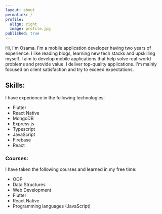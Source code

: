 ```yaml
---
layout: about
permalink: /
profile:
  align: right
  image: profile.jpg
published: true
---
```


Hi, I'm Osama. I'm a mobile application developer having two years of experience. I like reading blogs, learning new tech stacks and upskilling myself. I aim to develop mobile applications that help solve real-world problems and provide value. I deliver top-quality applications. I'm mainly focused on client satisfaction and try to exceed expectations. 

## Skills:

I have experience in the following technologies:
- Flutter
- React Native
- MongoDB
- Express js
- Typescript
- JavaScript
- Firebase
- React




### Courses:
I have taken the following courses and learned in my free time:

- OOP
- Data Structures
- Web Development
- Flutter 
- React Native
- Programming languages (JavaScript)
